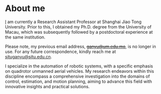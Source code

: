 <span class='anchor' id='about-me'></span>

# About me

[I](https://ssse.sjtu.edu.cn/Data/Info/518) am currently a Research Assistant Professor at Shanghai Jiao Tong University. Prior to this, I obtained my Ph.D. degree from the University of Macau, which was subsequently followed by a postdoctoral experience at the same institution.

Please note, my previous email address, <s>ganyu@um.edu.mo</s>, is no longer in use. For any future correspondence, kindly reach me at sjtuganyu@sjtu.edu.cn.

I specialize in the automation of robotic systems, with a specific emphasis on quadrotor unmanned aerial vehicles. My research endeavors within this discipline encompass a comprehensive investigation into the domains of control, estimation, and motion planning, aiming to advance this field with innovative insights and practical solutions.
